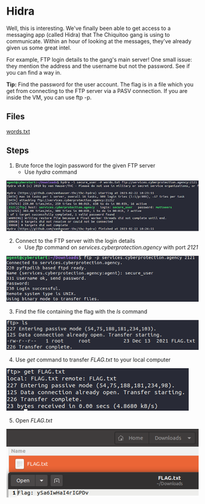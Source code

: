 # Hidra
Well, this is interesting. We've finally been able to get access to a messaging app (called Hidra) that The Chiquitoo gang is using to communicate. Within an hour of looking at the messages, they've already given us some great intel.

For example, FTP login details to the gang's main server! One small issue: they mention the address and the username but not the password. See if you can find a way in.

**Tip:** Find the password for the user account. The flag is in a file which you get from connecting to the FTP server via a PASV connection. If you are inside the VM, you can use ftp -p.

## Files
[words.txt](/assets/files/words.txt)

## Steps
1. Brute force the login password for the given FTP server
    - Use *hydra* command

![brute force with hydra](/assets/screenshots/hq-08-Hidra/step-1.png)

2. Connect to the FTP server with the login details
    - Use *ftp* command on *services.cyberprotection.agency* with port *2121*

![connect to FTP server](/assets/screenshots/hq-08-Hidra/step-2.png)

3. Find the file containing the flag with the *ls* command

![find flag file with ls](/assets/screenshots/hq-08-Hidra/step-3.png)

4. Use *get* command to transfer *FLAG.txt* to your local computer

![transfer flag file](/assets/screenshots/hq-08-Hidra/step-4.png)

5. Open *FLAG.txt*

![open flag file](/assets/screenshots/hq-08-Hidra/step-5.png)